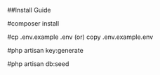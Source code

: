 ##Install Guide

#composer install

#cp .env.example .env (or) copy .env.example.env

#php artisan key:generate

#php artisan db:seed


